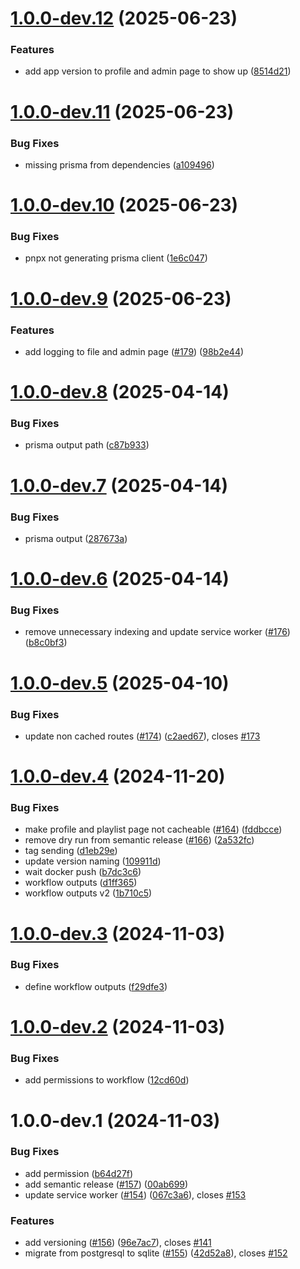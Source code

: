 # [1.0.0-dev.12](https://github.com/aygreyG/music-stream-svelte/compare/v1.0.0-dev.11...v1.0.0-dev.12) (2025-06-23)

### Features

- add app version to profile and admin page to show up ([8514d21](https://github.com/aygreyG/music-stream-svelte/commit/8514d211a2d68c2a291135a517ccf22b173e44bf))

# [1.0.0-dev.11](https://github.com/aygreyG/music-stream-svelte/compare/v1.0.0-dev.10...v1.0.0-dev.11) (2025-06-23)

### Bug Fixes

- missing prisma from dependencies ([a109496](https://github.com/aygreyG/music-stream-svelte/commit/a1094964275ee4052419f9c197117b646e4d684d))

# [1.0.0-dev.10](https://github.com/aygreyG/music-stream-svelte/compare/v1.0.0-dev.9...v1.0.0-dev.10) (2025-06-23)

### Bug Fixes

- pnpx not generating prisma client ([1e6c047](https://github.com/aygreyG/music-stream-svelte/commit/1e6c047868128202139fdf1ecb71944db1a139e6))

# [1.0.0-dev.9](https://github.com/aygreyG/music-stream-svelte/compare/v1.0.0-dev.8...v1.0.0-dev.9) (2025-06-23)

### Features

- add logging to file and admin page ([#179](https://github.com/aygreyG/music-stream-svelte/issues/179)) ([98b2e44](https://github.com/aygreyG/music-stream-svelte/commit/98b2e440059a8946b054497c7f9ee6ce59f4d5a4))

# [1.0.0-dev.8](https://github.com/aygreyG/music-stream-svelte/compare/v1.0.0-dev.7...v1.0.0-dev.8) (2025-04-14)

### Bug Fixes

- prisma output path ([c87b933](https://github.com/aygreyG/music-stream-svelte/commit/c87b933a8c84ddd990fb28bc6e12e044da4b9637))

# [1.0.0-dev.7](https://github.com/aygreyG/music-stream-svelte/compare/v1.0.0-dev.6...v1.0.0-dev.7) (2025-04-14)

### Bug Fixes

- prisma output ([287673a](https://github.com/aygreyG/music-stream-svelte/commit/287673a86115787b5a0784a5b486ffc81da21464))

# [1.0.0-dev.6](https://github.com/aygreyG/music-stream-svelte/compare/v1.0.0-dev.5...v1.0.0-dev.6) (2025-04-14)

### Bug Fixes

- remove unnecessary indexing and update service worker ([#176](https://github.com/aygreyG/music-stream-svelte/issues/176)) ([b8c0bf3](https://github.com/aygreyG/music-stream-svelte/commit/b8c0bf370d469e4ccd7979bbb96ca146d1d20f18))

# [1.0.0-dev.5](https://github.com/aygreyG/music-stream-svelte/compare/v1.0.0-dev.4...v1.0.0-dev.5) (2025-04-10)

### Bug Fixes

- update non cached routes ([#174](https://github.com/aygreyG/music-stream-svelte/issues/174)) ([c2aed67](https://github.com/aygreyG/music-stream-svelte/commit/c2aed677ca39d3afba03e2920b908535c0778ec4)), closes [#173](https://github.com/aygreyG/music-stream-svelte/issues/173)

# [1.0.0-dev.4](https://github.com/aygreyG/music-stream-svelte/compare/v1.0.0-dev.3...v1.0.0-dev.4) (2024-11-20)

### Bug Fixes

- make profile and playlist page not cacheable ([#164](https://github.com/aygreyG/music-stream-svelte/issues/164)) ([fddbcce](https://github.com/aygreyG/music-stream-svelte/commit/fddbccedfce9e52dd57176e23b2b31e87e0b08bd))
- remove dry run from semantic release ([#166](https://github.com/aygreyG/music-stream-svelte/issues/166)) ([2a532fc](https://github.com/aygreyG/music-stream-svelte/commit/2a532fccf8a29e6cb51b2986d3b3668190f6f280))
- tag sending ([d1eb29e](https://github.com/aygreyG/music-stream-svelte/commit/d1eb29eb0b27834773ed9c4e341d089ffbe13585))
- update version naming ([109911d](https://github.com/aygreyG/music-stream-svelte/commit/109911d5f268f69e10654eeadb6924f17a28b762))
- wait docker push ([b7dc3c6](https://github.com/aygreyG/music-stream-svelte/commit/b7dc3c659e8e147c0063da769a8bc746285f24fa))
- workflow outputs ([d1ff365](https://github.com/aygreyG/music-stream-svelte/commit/d1ff365f2b13a9f06b9b155a9f15d77fb01b4ba1))
- workflow outputs v2 ([1b710c5](https://github.com/aygreyG/music-stream-svelte/commit/1b710c5518c2135d59876d35daaccde263f402e6))

# [1.0.0-dev.3](https://github.com/aygreyG/music-stream-svelte/compare/v1.0.0-dev.2...v1.0.0-dev.3) (2024-11-03)

### Bug Fixes

- define workflow outputs ([f29dfe3](https://github.com/aygreyG/music-stream-svelte/commit/f29dfe34c6e43ac57c0a0b89772303fe40e88fe7))

# [1.0.0-dev.2](https://github.com/aygreyG/music-stream-svelte/compare/v1.0.0-dev.1...v1.0.0-dev.2) (2024-11-03)

### Bug Fixes

- add permissions to workflow ([12cd60d](https://github.com/aygreyG/music-stream-svelte/commit/12cd60d32ea2e2ecae2c61da0efe33584312644d))

# 1.0.0-dev.1 (2024-11-03)

### Bug Fixes

- add permission ([b64d27f](https://github.com/aygreyG/music-stream-svelte/commit/b64d27f87595d993586d0bc0c13c7005e35f8fe1))
- add semantic release ([#157](https://github.com/aygreyG/music-stream-svelte/issues/157)) ([00ab699](https://github.com/aygreyG/music-stream-svelte/commit/00ab699adce9bba8d81cdb8e735372c52e9e60b6))
- update service worker ([#154](https://github.com/aygreyG/music-stream-svelte/issues/154)) ([067c3a6](https://github.com/aygreyG/music-stream-svelte/commit/067c3a689ddd071e50207580311d0207e799d16e)), closes [#153](https://github.com/aygreyG/music-stream-svelte/issues/153)

### Features

- add versioning ([#156](https://github.com/aygreyG/music-stream-svelte/issues/156)) ([96e7ac7](https://github.com/aygreyG/music-stream-svelte/commit/96e7ac72c01b0eaba9fa3c3a8175d737145ea3ea)), closes [#141](https://github.com/aygreyG/music-stream-svelte/issues/141)
- migrate from postgresql to sqlite ([#155](https://github.com/aygreyG/music-stream-svelte/issues/155)) ([42d52a8](https://github.com/aygreyG/music-stream-svelte/commit/42d52a8103bc332d1275f203e9195a7fb4eab5c9)), closes [#152](https://github.com/aygreyG/music-stream-svelte/issues/152)
